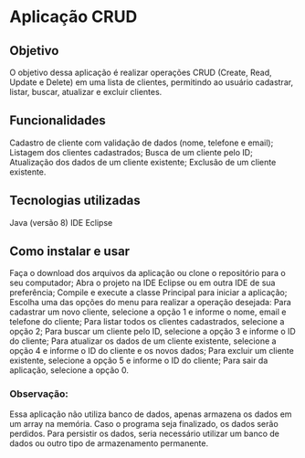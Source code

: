 # Aplicação CRUD
## Objetivo
O objetivo dessa aplicação é realizar operações CRUD (Create, Read, Update e Delete) em uma lista de clientes, permitindo ao usuário cadastrar, listar, buscar, atualizar e excluir clientes.

## Funcionalidades
Cadastro de cliente com validação de dados (nome, telefone e email);
Listagem dos clientes cadastrados;
Busca de um cliente pelo ID;
Atualização dos dados de um cliente existente;
Exclusão de um cliente existente.
## Tecnologias utilizadas
Java (versão 8)
IDE Eclipse
## Como instalar e usar
Faça o download dos arquivos da aplicação ou clone o repositório para o seu computador;
Abra o projeto na IDE Eclipse ou em outra IDE de sua preferência;
Compile e execute a classe Principal para iniciar a aplicação;
Escolha uma das opções do menu para realizar a operação desejada:
Para cadastrar um novo cliente, selecione a opção 1 e informe o nome, email e telefone do cliente;
Para listar todos os clientes cadastrados, selecione a opção 2;
Para buscar um cliente pelo ID, selecione a opção 3 e informe o ID do cliente;
Para atualizar os dados de um cliente existente, selecione a opção 4 e informe o ID do cliente e os novos dados;
Para excluir um cliente existente, selecione a opção 5 e informe o ID do cliente;
Para sair da aplicação, selecione a opção 0.

### Observação: 
Essa aplicação não utiliza banco de dados, apenas armazena os dados em um array na memória. Caso o programa seja finalizado, os dados serão perdidos. Para persistir os dados, seria necessário utilizar um banco de dados ou outro tipo de armazenamento permanente.
